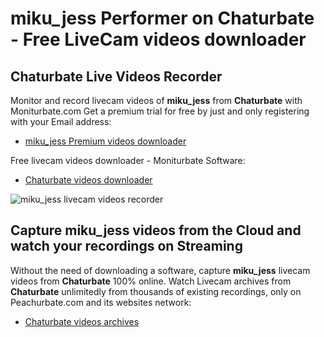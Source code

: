 # miku_jess Performer on Chaturbate - Free LiveCam videos downloader

## Chaturbate Live Videos Recorder

Monitor and record livecam videos of **miku_jess** from **Chaturbate** with Moniturbate.com
Get a premium trial for free by just and only registering with your Email address:
* [miku_jess Premium videos downloader](https://moniturbate.com/request-demo-licence-key.html)

Free livecam videos downloader - Moniturbate Software:
* [Chaturbate videos downloader](https://moniturbate.com/moniturbate-download-software.html)

![miku_jess livecam videos recorder](https://peachurnet.com/templates/moniturbate-software.png)


## Capture miku_jess videos from the Cloud and watch your recordings on Streaming

Without the need of downloading a software, capture **miku_jess** livecam videos from **Chaturbate** 100% online.
Watch Livecam archives from **Chaturbate** unlimitedly from thousands of existing recordings, only on Peachurbate.com and its websites network:
* [Chaturbate videos archives](https://peachurnet.com/)